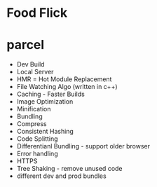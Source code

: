 # Food Flick


# parcel
- Dev Build
- Local Server
- HMR = Hot Module Replacement
- File Watching Algo (written in c++)
- Caching - Faster Builds
- Image Optimization
- Minification
- Bundling
- Compress
- Consistent Hashing
- Code Splitting
- Differentianl Bundling - support older browser
- Error handling
- HTTPS
- Tree Shaking - remove unused code
- different dev and prod bundles